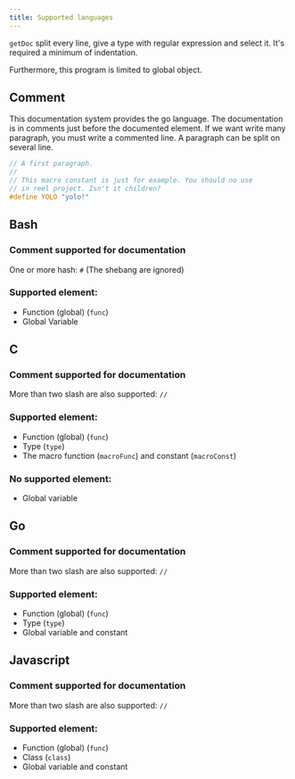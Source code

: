 ```yaml
---
title: Supported languages
---
```


`getDoc` split every line, give a type with regular expression and select it. It's required a minimum of indentation.

Furthermore, this program is limited to global object.


## Comment
This documentation system provides the go language. The documentation is in comments just before the documented element. If we want write many paragraph, you must write a commented line. A paragraph can be split on several line.
```c
// A first paragraph.
//
// This macro constant is just for example. You should no use
// in reel project. Isn't it children?
#define YOLO "yolo!"
```


## Bash
### Comment supported for documentation
One or more hash: `#` (The shebang are ignored)

### Supported element:
- Function (global) (`func`)
- Global Variable


## C
### Comment supported for documentation
More than two slash are also supported: `//`

### Supported element:
- Function (global) (`func`)
- Type (`type`)
- The macro function (`macroFunc`) and constant (`macroConst`)

### No supported element:
- Global variable


## Go
### Comment supported for documentation
More than two slash are also supported: `//`

### Supported element:
- Function (global) (`func`)
- Type (`type`)
- Global variable and constant


## Javascript
### Comment supported for documentation
More than two slash are also supported: `//`

### Supported element:
- Function (global) (`func`)
- Class (`class`)
- Global variable and constant

